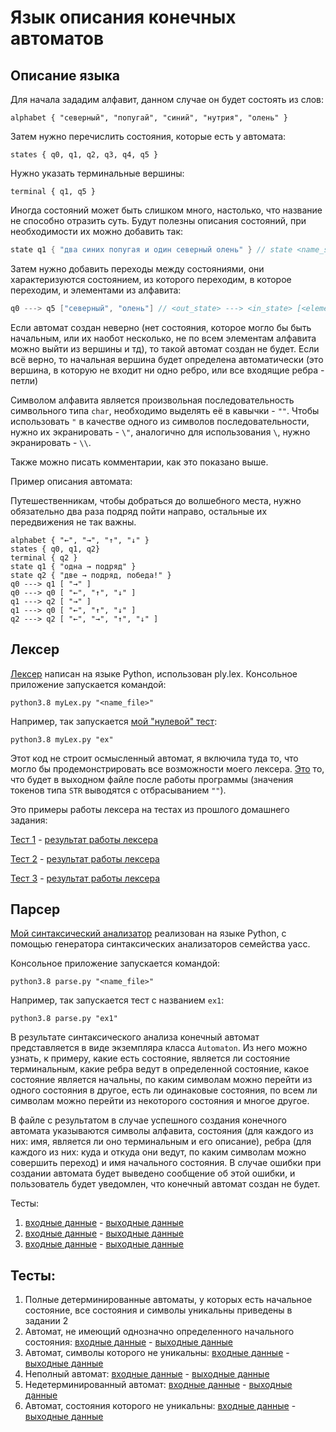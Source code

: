 # Язык описания конечных автоматов

## Описание языка

Для начала зададим алфавит, данном случае он будет состоять из слов:
```
alphabet { "северный", "попугай", "синий", "нутрия", "олень" }
```
 
Затем нужно перечислить состояния, которые есть у автомата:
```
states { q0, q1, q2, q3, q4, q5 }
```
 
Нужно указать терминальные вершины:
```
terminal { q1, q5 }
```
 
Иногда состояний может быть слишком много, настолько, что название не способно отразить суть. Будут полезны описания состояний, при необходимости их можно добавить так:
```c++
state q1 { "два синих попугая и один северный олень" } // state <name_state> { <description> }
```
 
Затем нужно добавить переходы между состояниями, они характеризуются состоянием, из которого переходим, в которое переходим, и элементами из алфавита:
```c++
q0 ---> q5 ["северный", "олень"] // <out_state> ---> <in_state> [<elements_of_alphabet>]
```
 
Если автомат создан неверно (нет состояния, которое могло бы быть начальным, или их наобот несколько, не по всем элементам алфавита можно выйти из вершины и тд), то такой автомат создан не будет. Если всё верно, то начальная вершина будет определена автоматически (это вершина, в которую не входит ни одно ребро, или все входящие ребра - петли)

Cимволом алфавита является произвольная последовательность символьного типа `char`, необходимо выделять её в кавычки - `""`. Чтобы использовать `"` в качестве одного из символов последовательности, нужно их экранировать - `\"`, аналогично для использования `\`, нужно экранировать - `\\`.

Также можно писать комментарии, как это показано выше.

Пример описания автомата:

Путешественникам, чтобы добраться до волшебного места, нужно обязательно два раза подряд пойти направо, остальные их передвижения не так важны.

```
alphabet { "←", "→", "↑", "↓" }
states { q0, q1, q2}
terminal { q2 }
state q1 { "одна → подряд" }
state q2 { "две → подряд, победа!" }
q0 ---> q1 [ "→" ]
q0 ---> q0 [ "←", "↑", "↓" ]
q1 ---> q2 [ "→" ]
q1 ---> q0 [ "←", "↑", "↓" ]
q2 ---> q2 [ "←", "→", "↑", "↓" ]
```

## Лексер

[Лексер](https://github.com/Fawentus/describing-finite-machine/blob/master/Lex/myLex.py) написан на языке Python, использован ply.lex. Консольное приложение запускается командой: 
```
python3.8 myLex.py "<name_file>"
```

Например, так запускается [мой "нулевой" тест](https://github.com/Fawentus/describing-finite-machine/blob/master/Lex/ex):
```
python3.8 myLex.py "ex"
```
Этот код не строит осмысленный автомат, я включила туда то, что могло бы продемонстрировать все возможности моего лексера. [Это](https://github.com/Fawentus/describing-finite-machine/blob/master/Lex/ex.out) то, что будет в выходном файле после работы программы (значения токенов типа `STR` выводятся с отбрасыванием `""`).
  
Это примеры работы лексера на тестах из прошлого домашнего задания:
  
  [Тест 1](https://github.com/Fawentus/describing-finite-machine/blob/master/Lex/ex1) - [результат работы лексера](https://github.com/Fawentus/describing-finite-machine/blob/master/Lex/ex1.out)
  
  [Тест 2](https://github.com/Fawentus/describing-finite-machine/blob/master/Lex/ex2) - [результат работы лексера](https://github.com/Fawentus/describing-finite-machine/blob/master/Lex/ex2.out)
  
  [Тест 3](https://github.com/Fawentus/describing-finite-machine/blob/master/Lex/ex3) - [результат работы лексера](https://github.com/Fawentus/describing-finite-machine/blob/master/Lex/ex3.out)


## Парсер

[Мой синтаксический анализатор](https://github.com/Fawentus/describing-finite-machine/blob/master/Parse/parse.py) реализован на языке Python, с помощью генератора синтаксических анализаторов семейства yacc.

Консольное приложение запускается командой: 
```
python3.8 parse.py "<name_file>"
```

Например, так запускается тест с названием `ex1`:
```
python3.8 parse.py "ex1"
```

В результате синтаксического анализа конечный автомат представляется в виде экземпляра класса `Automaton`. Из него можно узнать, к примеру, какие есть состояние, является ли состояние терминальным, какие ребра ведут в определенной состояние, какое состояние является начальны, по каким символам можно перейти из одного состояния в другое, есть ли одинаковые состояния, по всем ли символам можно перейти из некоторого состояния и многое другое.

В файле с результатом в случае успешного создания конечного автомата указываются символы алфавита, состояния (для каждого из них: имя, является ли оно терминальным и его описание), ребра (для каждого из них: куда и откуда они ведут, по каким символам можно совершить переход) и имя начального состояния. В случае ошибки при создании автомата будет выведено сообщение об этой ошибки, и пользователь будет уведомлен, что конечный автомат создан не будет.

Тесты:

1) [входные данные](https://github.com/Fawentus/describing-finite-machine/blob/master/Parse/ex1) - [выходные данные](https://github.com/Fawentus/describing-finite-machine/blob/master/Parse/ex1.out)
2) [входные данные](https://github.com/Fawentus/describing-finite-machine/blob/master/Parse/ex2) - [выходные данные](https://github.com/Fawentus/describing-finite-machine/blob/master/Parse/ex2.out)
3) [входные данные](https://github.com/Fawentus/describing-finite-machine/blob/master/Parse/ex3) - [выходные данные](https://github.com/Fawentus/describing-finite-machine/blob/master/Parse/ex3.out)

## Тесты:

1) Полные детерминированные автоматы, у которых есть начальное состояние, все состояния и символы уникальны приведены в задании 2
2) Автомат, не имеющий однозначно определенного начального состояния: [входные данные](https://github.com/Fawentus/describing-finite-machine/blob/master/Parse/have_not_initial_state) - [выходные данные](https://github.com/Fawentus/describing-finite-machine/blob/master/Parse/have_not_initial_state.out)
3) Автомат, символы которого не уникальны: [входные данные](https://github.com/Fawentus/describing-finite-machine/blob/master/Parse/not_unique_symbols) - [выходные данные](https://github.com/Fawentus/describing-finite-machine/blob/master/Parse/not_unique_symbols.out)
4) Неполный автомат: [входные данные](https://github.com/Fawentus/describing-finite-machine/blob/master/Parse/not_complete) - [выходные данные](https://github.com/Fawentus/describing-finite-machine/blob/master/Parse/not_complete.out)
5) Недетерминированный автомат: [входные данные](https://github.com/Fawentus/describing-finite-machine/blob/master/Parse/not_deterministic) - [выходные данные](https://github.com/Fawentus/describing-finite-machine/blob/master/Parse/not_deterministic.out)
6) Автомат, состояния которого не уникальны: [входные данные](https://github.com/Fawentus/describing-finite-machine/blob/master/Parse/not_unique_states) - [выходные данные](https://github.com/Fawentus/describing-finite-machine/blob/master/Parse/not_unique_states.out)
